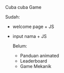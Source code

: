 Cuba cuba Game

Sudah:
* welcome page + JS
* input nama + JS

  Belum:
  * Panduan animated
  * Leaderboard
  * Game Mekanik
